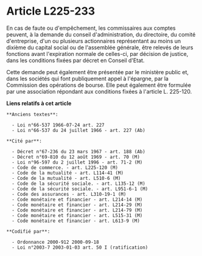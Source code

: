 # Article L225-233

En cas de faute ou d'empêchement, les commissaires aux comptes peuvent, à la demande du conseil d'administration, du
directoire, du comité d'entreprise, d'un ou plusieurs actionnaires représentant au moins un dixième du capital social ou de
l'assemblée générale, être relevés de leurs fonctions avant l'expiration normale de celles-ci, par décision de justice, dans
les conditions fixées par décret en Conseil d'Etat.

Cette demande peut également être présentée par le ministère public et, dans les sociétés qui font publiquement appel à
l'épargne, par la Commission des opérations de bourse. Elle peut également être formulée par une association répondant aux
conditions fixées à l'article L. 225-120.

**Liens relatifs à cet article**

	**Anciens textes**:

	  - Loi n°66-537 1966-07-24 art. 227
	  - Loi n°66-537 du 24 juillet 1966 - art. 227 (Ab)

	**Cité par**:

	  - Décret n°67-236 du 23 mars 1967 - art. 188 (Ab)
	  - Décret n°69-810 du 12 août 1969 - art. 70 (M)
	  - Loi n°96-597 du 2 juillet 1996 - art. 71-2 (M)
	  - Code de commerce. - art. L225-120 (M)
	  - Code de la mutualité - art. L114-41 (M)
	  - Code de la mutualité - art. L510-6 (M)
	  - Code de la sécurité sociale. - art. L135-12 (M)
	  - Code de la sécurité sociale. - art. L951-6-1 (M)
	  - Code des assurances - art. L310-19-1 (M)
	  - Code monétaire et financier - art. L214-14 (M)
	  - Code monétaire et financier - art. L214-29 (M)
	  - Code monétaire et financier - art. L214-79 (M)
	  - Code monétaire et financier - art. L515-31 (M)
	  - Code monétaire et financier - art. L613-9 (M)

	**Codifié par**:

	  - Ordonnance 2000-912 2000-09-18
	  - Loi n°2003-7 2003-01-03 art. 50 I (ratification)
